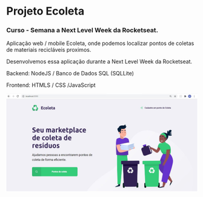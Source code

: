 # Projeto Ecoleta 
### Curso - Semana a Next Level Week da Rocketseat.


Aplicação web / mobile Ecoleta, onde podemos localizar pontos de coletas de materiais recicláveis proximos.

Desenvolvemos essa aplicação durante a Next Level Week da Rocketseat.

Backend: NodeJS / Banco de Dados SQL (SQLLite)

Frontend: HTMLS / CSS /JavaScript


![Capa Projeto](https://github.com/wesleyphillipe/Ecoleta-NLW-Rocketseat/blob/master/images/01.JPG)
